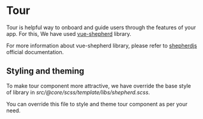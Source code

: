 # Tour

Tour is helpful way to onboard and guide users through the features of your app.
For this, We have used [vue-shepherd](https://github.com/shipshapecode/vue-shepherd) library.

For more information about vue-shepherd library, please refer to [shepherdjs](https://shepherdjs.dev/docs/) official documentation.

## Styling and theming

To make tour component more attractive, we have override the base style of library in *src/@core/scss/template/libs/shepherd.scss*.

You can override this file to style and theme tour component as per your need.
